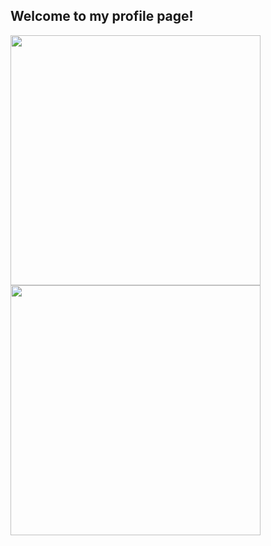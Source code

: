 ## Welcome to my profile page!


<span>
    <img align="center" width='400px' height='400px' src="https://github-readme-stats.vercel.app/api?username=aaaa0ggMC&show_icons=true&theme=merko" />
</span>
<span>
  <img align="center" width='400px' height='400px' src="https://github-readme-stats.vercel.app/api/top-langs/?username=aaaa0ggMC&theme=merko" />
</span>

